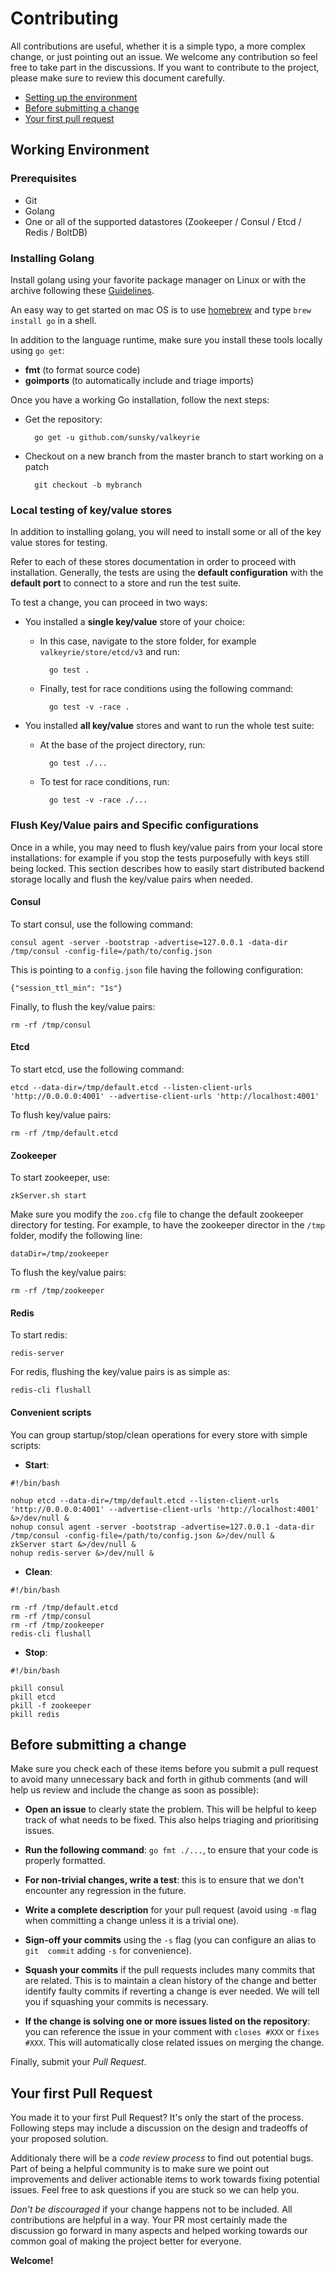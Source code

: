 # Contributing

All contributions are useful, whether it is a simple typo, a more complex change, or
just pointing out an issue. We welcome any contribution so feel free to take part in
the discussions. If you want to contribute to the project, please make sure to review
this document carefully.

- [Setting up the environment](#setting-up-the-environment)
- [Before submitting a change](#before-submitting-a-change)
- [Your first pull request](#your-first-pull-request)

## Working Environment

### Prerequisites

- Git
- Golang
- One or all of the supported datastores (Zookeeper / Consul / Etcd / Redis / BoltDB)

### Installing Golang

Install golang using your favorite package manager on Linux or with the archive
following these [Guidelines](https://golang.org/doc/install).

An easy way to get started on mac OS is to use [homebrew](https://brew.sh) and type
`brew install go` in a shell.

In addition to the language runtime, make sure you install these tools locally using
`go get`:

- **fmt** (to format source code)
- **goimports** (to automatically include and triage imports)

Once you have a working Go installation, follow the next steps:

- Get the repository:

        go get -u github.com/sunsky/valkeyrie

- Checkout on a new branch from the master branch to start working on a patch

        git checkout -b mybranch

### Local testing of key/value stores

In addition to installing golang, you will need to install some or all of the key
value stores for testing.

Refer to each of these stores documentation in order to proceed with installation.
Generally, the tests are using the **default configuration** with the **default port**
to connect to a store and run the test suite.

To test a change, you can proceed in two ways:

- You installed a **single key/value** store of your choice:

    - In this case, navigate to the store folder, for example `valkeyrie/store/etcd/v3` and run:

            go test .

    - Finally, test for race conditions using the following command:

            go test -v -race .

- You installed **all key/value** stores and want to run the whole test suite:

    - At the base of the project directory, run:

            go test ./...

    - To test for race conditions, run:

            go test -v -race ./...

### Flush Key/Value pairs and Specific configurations

Once in a while, you may need to flush key/value pairs from your local store installations:
for example if you stop the tests purposefully with keys still being locked. This section
describes how to easily start distributed backend storage locally and flush the key/value
pairs when needed.

#### Consul

To start consul, use the following command:

    consul agent -server -bootstrap -advertise=127.0.0.1 -data-dir /tmp/consul -config-file=/path/to/config.json

This is pointing to a `config.json` file having the following configuration:

    {"session_ttl_min": "1s"}

Finally, to flush the key/value pairs:

    rm -rf /tmp/consul

#### Etcd

To start etcd, use the following command:

    etcd --data-dir=/tmp/default.etcd --listen-client-urls 'http://0.0.0.0:4001' --advertise-client-urls 'http://localhost:4001'

To flush key/value pairs:

    rm -rf /tmp/default.etcd

#### Zookeeper

To start zookeeper, use:

    zkServer.sh start

Make sure you modify the `zoo.cfg` file to change the default zookeeper directory for testing. For
example, to have the zookeeper director in the `/tmp` folder, modify the following line:

    dataDir=/tmp/zookeeper

To flush the key/value pairs:

    rm -rf /tmp/zookeeper

#### Redis

To start redis:

    redis-server

For redis, flushing the key/value pairs is as simple as:

    redis-cli flushall

#### Convenient scripts

You can group startup/stop/clean operations for every store with simple scripts:

- **Start**:

```
#!/bin/bash

nohup etcd --data-dir=/tmp/default.etcd --listen-client-urls 'http://0.0.0.0:4001' --advertise-client-urls 'http://localhost:4001' &>/dev/null &
nohup consul agent -server -bootstrap -advertise=127.0.0.1 -data-dir /tmp/consul -config-file=/path/to/config.json &>/dev/null &
zkServer start &>/dev/null &
nohup redis-server &>/dev/null &
```

- **Clean**:

```
#!/bin/bash

rm -rf /tmp/default.etcd
rm -rf /tmp/consul
rm -rf /tmp/zookeeper
redis-cli flushall
```

- **Stop**:

```
#!/bin/bash

pkill consul
pkill etcd
pkill -f zookeeper
pkill redis
```

## Before submitting a change

Make sure you check each of these items before you submit a pull request to avoid
many unnecessary back and forth in github comments (and will help us review and include
the change as soon as possible):

- **Open an issue** to clearly state the problem. This will be helpful to keep track
of what needs to be fixed. This also helps triaging and prioritising issues.

- **Run the following command**: `go fmt ./...`, to ensure that your code is properly
formatted.

- **For non-trivial changes, write a test**: this is to ensure that we don't encounter
any regression in the future.

- **Write a complete description** for your pull request (avoid using `-m` flag when
committing a change unless it is a trivial one).

- **Sign-off your commits** using the `-s` flag (you can configure an alias to
`git  commit` adding `-s` for convenience).

- **Squash your commits** if the pull requests includes many commits that are related.
This is to maintain a clean history of the change and better identify faulty commits
if reverting a change is ever needed. We will tell you if squashing your commits is
necessary.

- **If the change is solving one or more issues listed on the repository**: you can reference
the issue in your comment with `closes #XXX` or `fixes #XXX`. This will automatically close
related issues on merging the change.

Finally, submit your *Pull Request*.

## Your first Pull Request

You made it to your first Pull Request? It's only the start of the process.
Following steps may include a discussion on the design and tradeoffs of your
proposed solution.

Additionaly there will be a *code review process* to find out potential bugs. Part
of being a helpful community is to make sure we point out improvements and deliver
actionable items to work towards fixing potential issues. Feel free to ask questions
if you are stuck so we can help you.

*Don't be discouraged* if your change happens not to be included. All contributions
are helpful in a way. Your PR most certainly made the discussion go forward in many
aspects and helped working towards our common goal of making the project better for
everyone.

**Welcome!**